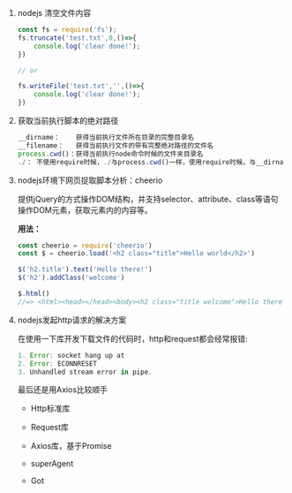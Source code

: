 1. nodejs 清空文件内容

    ```js
    const fs = require('fs');
    fs.truncate('test.txt',0,()=>{
        console.log('clear done!');
    })

    // or 

    fs.writeFile('test.txt','',()=>{
        console.log('clear done!');
    })
    ```

2. 获取当前执行脚本的绝对路径

    ```js
   __dirname：    获得当前执行文件所在目录的完整目录名
   __filename：   获得当前执行文件的带有完整绝对路径的文件名
   process.cwd()：获得当前执行node命令时候的文件夹目录名 
   ./： 不使用require时候，./与process.cwd()一样，使用require时候，与__dirname一样
    ```


3. nodejs环境下网页捉取脚本分析：cheerio

    提供jQuery的方式操作DOM结构，并支持selector、attribute、class等语句操作DOM元素，获取元素内的内容等。

    **用法：**
    ```js
   const cheerio = require('cheerio')
   const $ = cheerio.load('<h2 class="title">Hello world</h2>')

   $('h2.title').text('Hello there!')
   $('h2').addClass('welcome')

   $.html()
   //=> <html><head></head><body><h2 class="title welcome">Hello there!</h2></body></html>
    ```


4. nodejs发起http请求的解决方案

    在使用一下库开发下载文件的代码时，http和request都会经常报错:
    ```js
    1. Error: socket hang up at
    2. Error: ECONNRESET
    3. Unhandled stream error in pipe.
    ```
    最后还是用Axios比较顺手


    - Http标准库


    - Request库


    - Axios库，基于Promise


    - superAgent


    - Got

